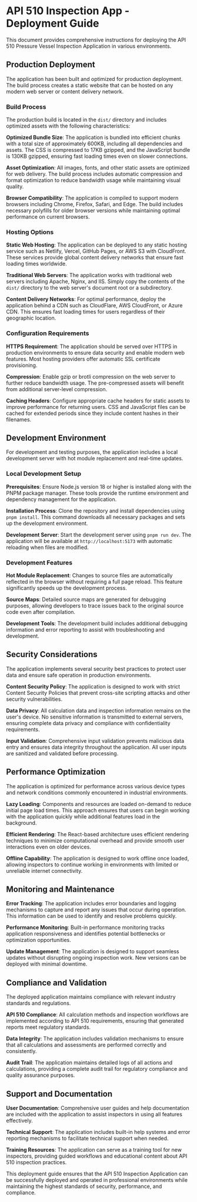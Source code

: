 # API 510 Inspection App - Deployment Guide

This document provides comprehensive instructions for deploying the API 510 Pressure Vessel Inspection Application in various environments.

## Production Deployment

The application has been built and optimized for production deployment. The build process creates a static website that can be hosted on any modern web server or content delivery network.

### Build Process

The production build is located in the `dist/` directory and includes optimized assets with the following characteristics:

**Optimized Bundle Size**: The application is bundled into efficient chunks with a total size of approximately 600KB, including all dependencies and assets. The CSS is compressed to 17KB gzipped, and the JavaScript bundle is 130KB gzipped, ensuring fast loading times even on slower connections.

**Asset Optimization**: All images, fonts, and other static assets are optimized for web delivery. The build process includes automatic compression and format optimization to reduce bandwidth usage while maintaining visual quality.

**Browser Compatibility**: The application is compiled to support modern browsers including Chrome, Firefox, Safari, and Edge. The build includes necessary polyfills for older browser versions while maintaining optimal performance on current browsers.

### Hosting Options

**Static Web Hosting**: The application can be deployed to any static hosting service such as Netlify, Vercel, GitHub Pages, or AWS S3 with CloudFront. These services provide global content delivery networks that ensure fast loading times worldwide.

**Traditional Web Servers**: The application works with traditional web servers including Apache, Nginx, and IIS. Simply copy the contents of the `dist/` directory to the web server's document root or a subdirectory.

**Content Delivery Networks**: For optimal performance, deploy the application behind a CDN such as CloudFlare, AWS CloudFront, or Azure CDN. This ensures fast loading times for users regardless of their geographic location.

### Configuration Requirements

**HTTPS Requirement**: The application should be served over HTTPS in production environments to ensure data security and enable modern web features. Most hosting providers offer automatic SSL certificate provisioning.

**Compression**: Enable gzip or brotli compression on the web server to further reduce bandwidth usage. The pre-compressed assets will benefit from additional server-level compression.

**Caching Headers**: Configure appropriate cache headers for static assets to improve performance for returning users. CSS and JavaScript files can be cached for extended periods since they include content hashes in their filenames.

## Development Environment

For development and testing purposes, the application includes a local development server with hot module replacement and real-time updates.

### Local Development Setup

**Prerequisites**: Ensure Node.js version 18 or higher is installed along with the PNPM package manager. These tools provide the runtime environment and dependency management for the application.

**Installation Process**: Clone the repository and install dependencies using `pnpm install`. This command downloads all necessary packages and sets up the development environment.

**Development Server**: Start the development server using `pnpm run dev`. The application will be available at `http://localhost:5173` with automatic reloading when files are modified.

### Development Features

**Hot Module Replacement**: Changes to source files are automatically reflected in the browser without requiring a full page reload. This feature significantly speeds up the development process.

**Source Maps**: Detailed source maps are generated for debugging purposes, allowing developers to trace issues back to the original source code even after compilation.

**Development Tools**: The development build includes additional debugging information and error reporting to assist with troubleshooting and development.

## Security Considerations

The application implements several security best practices to protect user data and ensure safe operation in production environments.

**Content Security Policy**: The application is designed to work with strict Content Security Policies that prevent cross-site scripting attacks and other security vulnerabilities.

**Data Privacy**: All calculation data and inspection information remains on the user's device. No sensitive information is transmitted to external servers, ensuring complete data privacy and compliance with confidentiality requirements.

**Input Validation**: Comprehensive input validation prevents malicious data entry and ensures data integrity throughout the application. All user inputs are sanitized and validated before processing.

## Performance Optimization

The application is optimized for performance across various device types and network conditions commonly encountered in industrial environments.

**Lazy Loading**: Components and resources are loaded on-demand to reduce initial page load times. This approach ensures that users can begin working with the application quickly while additional features load in the background.

**Efficient Rendering**: The React-based architecture uses efficient rendering techniques to minimize computational overhead and provide smooth user interactions even on older devices.

**Offline Capability**: The application is designed to work offline once loaded, allowing inspectors to continue working in environments with limited or unreliable internet connectivity.

## Monitoring and Maintenance

**Error Tracking**: The application includes error boundaries and logging mechanisms to capture and report any issues that occur during operation. This information can be used to identify and resolve problems quickly.

**Performance Monitoring**: Built-in performance monitoring tracks application responsiveness and identifies potential bottlenecks or optimization opportunities.

**Update Management**: The application is designed to support seamless updates without disrupting ongoing inspection work. New versions can be deployed with minimal downtime.

## Compliance and Validation

The deployed application maintains compliance with relevant industry standards and regulations.

**API 510 Compliance**: All calculation methods and inspection workflows are implemented according to API 510 requirements, ensuring that generated reports meet regulatory standards.

**Data Integrity**: The application includes validation mechanisms to ensure that all calculations and assessments are performed correctly and consistently.

**Audit Trail**: The application maintains detailed logs of all actions and calculations, providing a complete audit trail for regulatory compliance and quality assurance purposes.

## Support and Documentation

**User Documentation**: Comprehensive user guides and help documentation are included with the application to assist inspectors in using all features effectively.

**Technical Support**: The application includes built-in help systems and error reporting mechanisms to facilitate technical support when needed.

**Training Resources**: The application can serve as a training tool for new inspectors, providing guided workflows and educational content about API 510 inspection practices.

This deployment guide ensures that the API 510 Inspection Application can be successfully deployed and operated in professional environments while maintaining the highest standards of security, performance, and compliance.
